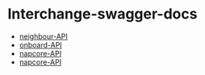 <h1>Interchange-swagger-docs</h1>
<ul>
  <li>
<a href="https://nordicwayinterchange.github.io/interchange-swagger-docs/swagger-neighbour/index.html"> neighbour-API </a> 
  </li>
  <li>
<a href="https://nordicwayinterchange.github.io/interchange-swagger-docs/swagger-onboard/index.html"> onboard-API </a>
  </li>
    <li>
<a href="https://nordicwayinterchange.github.io/interchange-swagger-docs/swagger-napcore/index.html"> napcore-API </a>
    </li>
  <li>
    <a href="https://nordicwayinterchange.github.io/interchange-swagger-docs/swagger-admin/index.html"> napcore-API </a>
  </li>
</ul>
